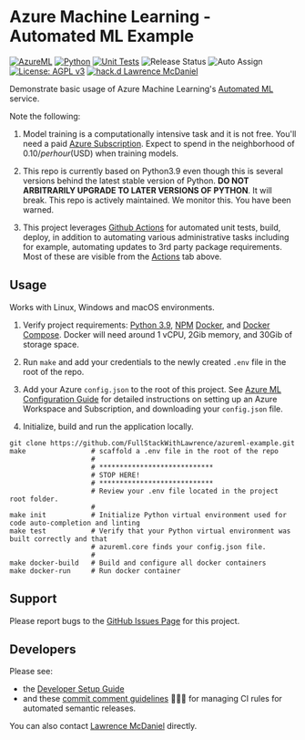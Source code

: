 # Azure Machine Learning - Automated ML Example

[![AzureML](https://a11ybadges.com/badge?logo=azure)](https://azure.microsoft.com/en-us/products/machine-learning/)
[![Python](https://a11ybadges.com/badge?logo=python)](https://www.python.org/)
[![Unit Tests](https://github.com/FullStackWithLawrence/azureml-example/actions/workflows/test.yml/badge.svg?branch=main)](https://github.com/FullStackWithLawrence/azureml-example/actions/workflows/test.yml)
![Release Status](https://github.com/FullStackWithLawrence/azureml-example/actions/workflows/release.yml/badge.svg?branch=main)
![Auto Assign](https://github.com/FullStackWithLawrence/azureml-example/actions/workflows/auto-assign.yml/badge.svg)
[![License: AGPL v3](https://img.shields.io/badge/License-AGPL_v3-blue.svg)](https://www.gnu.org/licenses/agpl-3.0)
[![hack.d Lawrence McDaniel](https://img.shields.io/badge/hack.d-Lawrence%20McDaniel-orange.svg)](https://lawrencemcdaniel.com)

Demonstrate basic usage of Azure Machine Learning's [Automated ML](https://azure.microsoft.com/en-us/solutions/automated-machine-learning) service.

Note the following:

1. Model training is a computationally intensive task and it is not free. You'll need a paid [Azure Subscription](https://azure.microsoft.com/en-us/pricing/purchase-options/azure-account). Expect to spend in the neighborhood of $0.10/per hour ($USD) when training models.

2. This repo is currently based on Python3.9 even though this is several versions behind the latest stable version of Python. **DO NOT ARBITRARILY UPGRADE TO LATER VERSIONS OF PYTHON**. It will break. This repo is actively maintained. We monitor this. You have been warned.

3. This project leverages [Github Actions](https://github.com/features/actions) for automated unit tests, build, deploy, in addition to automating various administrative tasks including for example, automating updates to 3rd party package requirements. Most of these are visible from the [Actions](https://github.com/FullStackWithLawrence/azureml-example/actions) tab above.

## Usage

Works with Linux, Windows and macOS environments.

1. Verify project requirements: [Python 3.9](https://www.python.org/), [NPM](https://www.npmjs.com/) [Docker](https://www.docker.com/products/docker-desktop/), and [Docker Compose](https://docs.docker.com/compose/install/). Docker will need around 1 vCPU, 2Gib memory, and 30Gib of storage space.

2. Run `make` and add your credentials to the newly created `.env` file in the root of the repo.

3. Add your Azure `config.json` to the root of this project. See [Azure ML Configuration Guide](./docs/AZURE_ML_CONFIG.md) for detailed instructions on setting up an Azure Workspace and Subscription, and downloading your `config.json` file.

4. Initialize, build and run the application locally.

```console
git clone https://github.com/FullStackWithLawrence/azureml-example.git
make                # scaffold a .env file in the root of the repo
                    #
                    # ****************************
                    # STOP HERE!
                    # ****************************
                    # Review your .env file located in the project root folder.
                    #
make init           # Initialize Python virtual environment used for code auto-completion and linting
make test           # Verify that your Python virtual environment was built correctly and that
                    # azureml.core finds your config.json file.
                    #
make docker-build   # Build and configure all docker containers
make docker-run     # Run docker container
```

## Support

Please report bugs to the [GitHub Issues Page](https://github.com/FullStackWithLawrence/azureml-example/issues) for this project.

## Developers

Please see:

- the [Developer Setup Guide](./docs/CONTRIBUTING.md)
- and these [commit comment guidelines](./docs/SEMANTIC_VERSIONING.md) 😬😬😬 for managing CI rules for automated semantic releases.

You can also contact [Lawrence McDaniel](https://lawrencemcdaniel.com/contact) directly.
